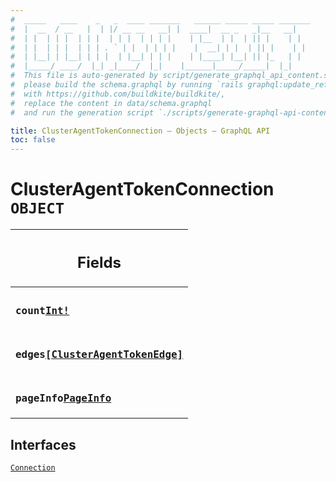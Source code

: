 ```yaml
---
#  _____   ____    _   _  ____ _______   ______ _____ _____ _______
#  |  __  / __   |  | |/ __ __   __| |  ____|  __ _   _|__   __|
#  | |  | | |  | | |  | | |  | | | |    | |__  | |  | || |    | |
#  | |  | | |  | | | . ` | |  | | | |    |  __| | |  | || |    | |
#  | |__| | |__| | | |  | |__| | | |    | |____| |__| || |_   | |
#  |_____/ ____/  |_| _|____/  |_|    |______|_____/_____|  |_|
#  This file is auto-generated by script/generate_graphql_api_content.sh,
#  please build the schema.graphql by running `rails graphql:update_reference_schema`
#  with https://github.com/buildkite/buildkite/,
#  replace the content in data/schema.graphql
#  and run the generation script `./scripts/generate-graphql-api-content.sh`.

title: ClusterAgentTokenConnection – Objects – GraphQL API
toc: false
---
```


<!-- vale off -->
<h1 class="has-pills" data-algolia-exclude>
  ClusterAgentTokenConnection
  <span class="pill pill--object pill--normal-case pill--large"><code>OBJECT</code></span>
</h1>
<!-- vale on -->

<table class="responsive-table responsive-table--single-column-rows">
  <thead>
    <th>
      <h2 data-algolia-exclude>Fields</h2>
    </th>
  </thead>
  <tbody>
    <tr><td><h3 class="is-small has-pills"><code>count</code><a href="/docs/apis/graphql/schemas/scalar/int" class="pill pill--scalar pill--normal-case pill--medium" title="Go to SCALAR Int"><code>Int!</code></a></h3></td></tr><tr><td><h3 class="is-small has-pills"><code>edges</code><a href="/docs/apis/graphql/schemas/object/clusteragenttokenedge" class="pill pill--object pill--normal-case pill--medium" title="Go to OBJECT ClusterAgentTokenEdge"><code>[ClusterAgentTokenEdge]</code></a></h3></td></tr><tr><td><h3 class="is-small has-pills"><code>pageInfo</code><a href="/docs/apis/graphql/schemas/object/pageinfo" class="pill pill--object pill--normal-case pill--medium" title="Go to OBJECT PageInfo"><code>PageInfo</code></a></h3></td></tr>
  </tbody>
</table>

<h2 data-algolia-exclude>Interfaces</h2>
<div>
  <a href="/docs/apis/graphql/schemas/interface/connection" class="pill pill--interface pill--normal-case pill--large" title="Go to INTERFACE Connection">
  <code>Connection</code>
</a>

</div>
